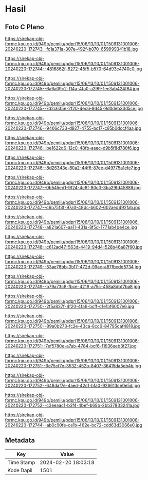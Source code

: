 # Hasil

## Foto C Plano

https://sirekap-obj-formc.kpu.go.id/949b/pemilu/pdpr/15/06/13/10/01/1506131001006-20240220-172743--fc1a371a-307e-492f-b070-659999341b18.jpg

https://sirekap-obj-formc.kpu.go.id/949b/pemilu/pdpr/15/06/13/10/01/1506131001006-20240220-172744--4816862f-8272-45f5-b570-64d93c4740c0.jpg

https://sirekap-obj-formc.kpu.go.id/949b/pemilu/pdpr/15/06/13/10/01/1506131001006-20240220-172745--6a6a09c2-f14a-4fa0-a299-1ee3ab424f84.jpg

https://sirekap-obj-formc.kpu.go.id/949b/pemilu/pdpr/15/06/13/10/01/1506131001006-20240220-172745--7d2c635e-2f20-4ec6-9d45-9d0deb33d5ce.jpg

https://sirekap-obj-formc.kpu.go.id/949b/pemilu/pdpr/15/06/13/10/01/1506131001006-20240220-172746--9406c733-d927-4755-bc17-c85b0dccf4aa.jpg

https://sirekap-obj-formc.kpu.go.id/949b/pemilu/pdpr/15/06/13/10/01/1506131001006-20240220-172746--be1622d6-12c0-48fb-aaec-d9b5f8d780f6.jpg

https://sirekap-obj-formc.kpu.go.id/949b/pemilu/pdpr/15/06/13/10/01/1506131001006-20240220-172746--8d26343e-80a2-44f6-87ee-d49775a1efe7.jpg

https://sirekap-obj-formc.kpu.go.id/949b/pemilu/pdpr/15/06/13/10/01/1506131001006-20240220-172747--0b545ed1-9f24-4c8f-80c0-3ba29fd45886.jpg

https://sirekap-obj-formc.kpu.go.id/949b/pemilu/pdpr/15/06/13/10/01/1506131001006-20240220-172747--c6b75f3f-97a0-48dc-b602-602aed492fab.jpg

https://sirekap-obj-formc.kpu.go.id/949b/pemilu/pdpr/15/06/13/10/01/1506131001006-20240220-172748--a821a607-aa11-431a-8f5d-1771ab4be4ce.jpg

https://sirekap-obj-formc.kpu.go.id/949b/pemilu/pdpr/15/06/13/10/01/1506131001006-20240220-172748--c612ad47-563d-4419-94d4-528b46a87f60.jpg

https://sirekap-obj-formc.kpu.go.id/949b/pemilu/pdpr/15/06/13/10/01/1506131001006-20240220-172749--53ae78bb-3b17-472d-99ac-a87fbcdd5734.jpg

https://sirekap-obj-formc.kpu.go.id/949b/pemilu/pdpr/15/06/13/10/01/1506131001006-20240220-172749--b79a73c8-fbce-4219-a75c-458a8dbf7ba8.jpg

https://sirekap-obj-formc.kpu.go.id/949b/pemilu/pdpr/15/06/13/10/01/1506131001006-20240220-172750--2f5a837f-4f20-4fa9-bcff-c1e1bf6007e6.jpg

https://sirekap-obj-formc.kpu.go.id/949b/pemilu/pdpr/15/06/13/10/01/1506131001006-20240220-172750--89a0b273-fc2e-43ca-8cc6-84795caf4818.jpg

https://sirekap-obj-formc.kpu.go.id/949b/pemilu/pdpr/15/06/13/10/01/1506131001006-20240220-172751--7ef5780e-a7ab-4784-bcf6-f1936eeb3f27.jpg

https://sirekap-obj-formc.kpu.go.id/949b/pemilu/pdpr/15/06/13/10/01/1506131001006-20240220-172751--6e75cf7e-3532-452b-8407-36415da5eb4b.jpg

https://sirekap-obj-formc.kpu.go.id/949b/pemilu/pdpr/15/06/13/10/01/1506131001006-20240220-172752--648daf7e-4aed-42c1-bfa0-926613ce0e5d.jpg

https://sirekap-obj-formc.kpu.go.id/949b/pemilu/pdpr/15/06/13/10/01/1506131001006-20240220-172752--c3eeaac1-b3f4-4bef-b69b-2bb37833241a.jpg

https://sirekap-obj-formc.kpu.go.id/949b/pemilu/pdpr/15/06/13/10/01/1506131001006-20240220-172744--ab0c00fe-ce1b-462e-bc72-cdd63d3066e0.jpg


## Metadata

| Key        | Value               |
| ---------- | ------------------- |
| Time Stamp | 2024-02-20 18:03:18 |
| Kode Dapil | 1501                |



